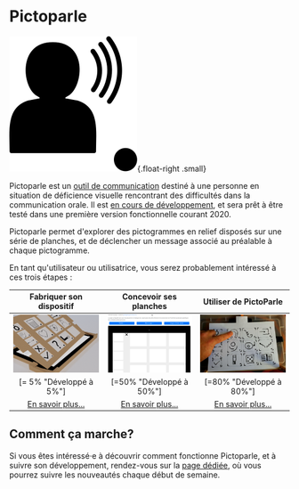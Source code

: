 # Pictoparle

![Logo de Pictoparle, silhouette parlante](img/pictoparle-icon.svg){.float-right .small}

Pictoparle est un [outil de communication](caa.md) destiné à une personne en situation de déficience visuelle rencontrant des difficultés dans la communication orale.
Il est [en cours de développement](avancee.md), et sera prêt à être testé dans une première version fonctionnelle courant 2020.

Pictoparle permet d'explorer des pictogrammes en relief disposés sur une série de planches, et de déclencher un message associé au préalable à chaque pictogramme. 

En tant qu'utilisateur ou utilisatrice, vous serez probablement intéressé à ces trois étapes :


| Fabriquer son dispositif | Concevoir ses planches | Utiliser de PictoParle |
|:--------------------------:|:---------------------------------------:|:------------------------:|
| ![boîtier](img/boitier-3d-crop-v2.png) | ![fabriquer ses planches](img/fabrique-crop.png) | ![utiliser PictoParle](img/utilisation-crop.jpg) |
| [= 5% "Développé à 5%"] | [=50% "Développé à 50%"]   | [=80% "Développé à 80%"]   |
| [En savoir plus...](fabrication.md) | [En savoir plus...](conception-planches.md) | [En savoir plus...](utilisation.md) |



## Comment ça marche?

Si vous êtes intéressé·e à découvrir comment fonctionne Pictoparle, et à suivre son développement, rendez-vous sur la [page dédiée](avancee.md), où vous pourrez suivre les nouveautés chaque début de semaine.
